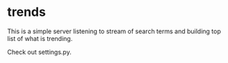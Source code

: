 # trends

This is a simple server listening to stream of search terms and building top list of what is trending.

Check out settings.py.
